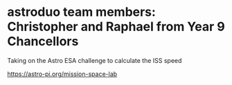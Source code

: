 # astroduo team members: Christopher and Raphael from Year 9 Chancellors

Taking on the Astro ESA challenge to calculate the ISS speed

https://astro-pi.org/mission-space-lab
